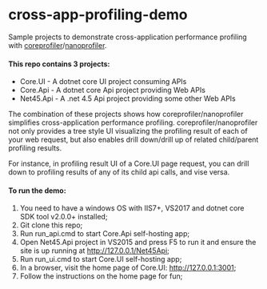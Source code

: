 # cross-app-profiling-demo
Sample projects to demonstrate cross-application performance profiling with [coreprofiler](https://github.com/teddymacn/CoreProfiler)/[nanoprofiler](https://github.com/ef-labs/nanoprofiler).

#### This repo contains 3 projects:

- Core.UI - A dotnet core UI project consuming APIs
- Core.Api - A dotnet core Api project providing Web APIs
- Net45.Api - A .net 4.5 Api project providing some other Web APIs

The combination of these projects shows how coreprofiler/nanoprofiler simplifies cross-application performance profiling. coreprofiler/nanoprofiler not only provides a tree style UI visualizing the profiling result of each of your web request, but also enables drill down/drill up of related child/parent profiling results.

For instance, in profiling result UI of a Core.UI page request, you can drill down to profiling results of any of its child api calls, and vise versa.

#### To run the demo:

1. You need to have a windows OS with IIS7+, VS2017 and dotnet core SDK tool v2.0.0+ installed;
2. Git clone this repo;
3. Run run_api.cmd to start Core.Api self-hosting app;
4. Open Net45.Api project in VS2015 and press F5 to run it and ensure the site is up running at http://127.0.0.1/Net45Api;
5. Run run_ui.cmd to start Core.UI self-hosting app;
6. In a browser, visit the home page of Core.UI: http://127.0.0.1:3001;
7. Follow the instructions on the home page for fun;
